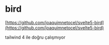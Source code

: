 # bird

[https://github.com/joaquimnetocel/svelte5-bird](https://github.com/joaquimnetocel/svelte5-bird)

tailwind 4 ile doğru çalışmıyor